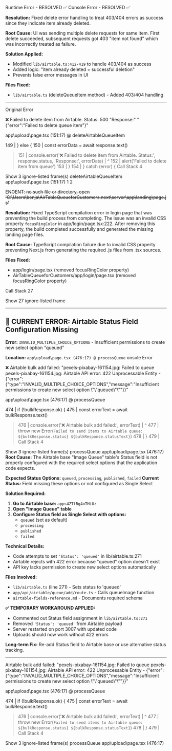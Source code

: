 Runtime Error - RESOLVED ✅
Console Error - RESOLVED ✅

**Resolution:** Fixed delete error handling to treat 403/404 errors as success since they indicate item already deleted.

**Root Cause:** UI was sending multiple delete requests for same item. First delete succeeded, subsequent requests got 403 "item not found" which was incorrectly treated as failure.

**Solution Applied:**
- Modified `lib/airtable.ts:412-419` to handle 403/404 as success
- Added logic: "item already deleted = successful deletion"
- Prevents false error messages in UI

**Files Fixed:**
- `lib/airtable.ts` (deleteQueueItem method) - Added 403/404 handling

---

Original Error


❌ Failed to delete item from Airtable. Status: 500 "Response:" "{\"error\":\"Failed to delete queue item\"}"

app\upload\page.tsx (151:17) @ deleteAirtableQueueItem


  149 |       } else {
  150 |         const errorData = await response.text()
> 151 |         console.error('❌ Failed to delete item from Airtable. Status:', response.status, 'Response:', errorData)
      |                 ^
  152 |         alert('Failed to delete item from queue')
  153 |       }
  154 |     } catch (error) {
Call Stack
4

Show 3 ignore-listed frame(s)
deleteAirtableQueueItem
app\upload\page.tsx (151:17)
1
2

~~ENOENT: no such file or directory, open 'C:\Users\benja\AirTableQueueforCustomers\.next\server\app\landing\page.js'~~

**Resolution:** Fixed TypeScript compilation error in login page that was preventing the build process from completing. The issue was an invalid CSS property `focusRingColor` in app/login/page.tsx:222. After removing this property, the build completed successfully and generated the missing landing page files.

**Root Cause:** TypeScript compilation failure due to invalid CSS property preventing Next.js from generating the required .js files from .tsx sources.

**Files Fixed:**
- app/login/page.tsx (removed focusRingColor property)
- AirTableQueueforCustomers/app/login/page.tsx (removed focusRingColor property)

Call Stack
27

Show 27 ignore-listed frame

---

## 🚨 **CURRENT ERROR: Airtable Status Field Configuration Missing**

**Error:** `INVALID_MULTIPLE_CHOICE_OPTIONS` - Insufficient permissions to create new select option "queued"

**Location:** `app\upload\page.tsx (476:17) @ processQueue`
onsole Error


❌ Airtable bulk add failed: "pexels-pixabay-161154.jpg: Failed to queue pexels-pixabay-161154.jpg: Airtable API error: 422 Unprocessable Entity - {\"error\":{\"type\":\"INVALID_MULTIPLE_CHOICE_OPTIONS\",\"message\":\"Insufficient permissions to create new select option \\\"\\\"queued\\\"\\\"\"}}"

app\upload\page.tsx (476:17) @ processQueue


  474 |       if (!bulkResponse.ok) {
  475 |         const errorText = await bulkResponse.text()
> 476 |         console.error('❌ Airtable bulk add failed:', errorText)
      |                 ^
  477 |         throw new Error(`Failed to send items to Airtable queue: ${bulkResponse.status} ${bulkResponse.statusText}`)
  478 |       }
  479 |
Call Stack
4

Show 3 ignore-listed frame(s)
processQueue
app\upload\page.tsx (476:17)
**Root Cause:** The Airtable base "Image Queue" table's Status field is not properly configured with the required select options that the application code expects.

**Expected Status Options:** `queued`, `processing`, `published`, `failed`
**Current Status:** Field missing these options or not configured as Single Select

**Solution Required:**
1. **Go to Airtable base:** `apps4ZTtBg4oTHLUz`
2. **Open "Image Queue" table**
3. **Configure Status field as Single Select with options:**
   - `queued` (set as default)
   - `processing`
   - `published`
   - `failed`

**Technical Details:**
- Code attempts to set `'Status': 'queued'` in lib/airtable.ts:271
- Airtable rejects with 422 error because "queued" option doesn't exist
- API key lacks permission to create new select options automatically

**Files Involved:**
- `lib/airtable.ts` (line 271) - Sets status to 'queued'
- `app/api/airtable/queue/add/route.ts` - Calls queueImage function
- `airtable-fields-reference.md` - Documents required schema

**✅ TEMPORARY WORKAROUND APPLIED:**
- Commented out Status field assignment in `lib/airtable.ts:271`
- Removed `'Status': 'queued'` from Airtable payload
- Server restarted on port 3007 with updated code
- Uploads should now work without 422 errors

**Long-term Fix:** Re-add Status field to Airtable base or use alternative status tracking.

---

Airtable bulk add failed: "pexels-pixabay-161154.jpg: Failed to queue pexels-pixabay-161154.jpg: Airtable API error: 422 Unprocessable Entity - {\"error\":{\"type\":\"INVALID_MULTIPLE_CHOICE_OPTIONS\",\"message\":\"Insufficient permissions to create new select option \\\"\\\"queued\\\"\\\"\"}}"

app\upload\page.tsx (476:17) @ processQueue


  474 |       if (!bulkResponse.ok) {
  475 |         const errorText = await bulkResponse.text()
> 476 |         console.error('❌ Airtable bulk add failed:', errorText)
      |                 ^
  477 |         throw new Error(`Failed to send items to Airtable queue: ${bulkResponse.status} ${bulkResponse.statusText}`)
  478 |       }
  479 |
Call Stack
4

Show 3 ignore-listed frame(s)
processQueue
app\upload\page.tsx (476:17)